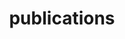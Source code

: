 ---
layout: page
title: publications
nav: true
nav_order: 6
dropdown: true
children: 
    - title: all publications
      permalink: /publications/
    - title: by topic
      permalink: /publications/by_topic
    - title: divider
    - title: books
      permalink: /publications/books
    - title: articles
      permalink: /publications/articles
    - title: unpublished
      permalink: /publications/working_papers
---